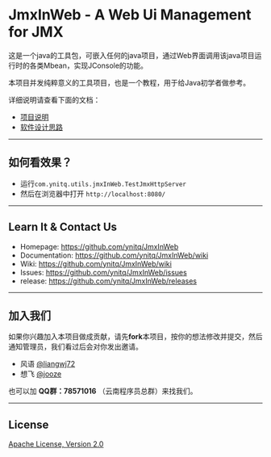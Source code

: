 # JmxInWeb - A Web Ui Management for JMX
这是一个java的工具包，可嵌入任何的java项目，通过Web界面调用该java项目运行时的各类Mbean，实现JConsole的功能。

本项目并发纯粹意义的工具项目，也是一个教程，用于给Java初学者做参考。

详细说明请查看下面的文档：

- [项目说明](https://github.com/ynitq/JmxInWeb/wiki)
- [软件设计思路](https://github.com/ynitq/JmxInWeb/wiki/Software_Architecture_Description)

---
## 如何看效果？

- 运行```com.ynitq.utils.jmxInWeb.TestJmxHttpServer```
- 然后在浏览器中打开 ```http://localhost:8080/```

---

## Learn It & Contact Us
- Homepage: https://github.com/ynitq/JmxInWeb
- Documentation: https://github.com/ynitq/JmxInWeb/wiki
- Wiki: https://github.com/ynitq/JmxInWeb/wiki
- Issues: https://github.com/ynitq/JmxInWeb/issues
- release: https://github.com/ynitq/JmxInWeb/releases

---

## 加入我们

如果你兴趣加入本项目做成贡献，请先**fork**本项目，按你的想法修改并提交，然后通知管理员，我们看过后会对你发出邀请。

- 风语 [@liangwj72](https://github.com/liangwj72)
- 想飞 [@jooze](https://github.com/jooze)

也可以加 **QQ群：78571016** （云南程序员总群）来找我们。

---

## License
<a href="http://www.apache.org/licenses/LICENSE-2.0.html" target="_blank">Apache License, Version 2.0</a>
